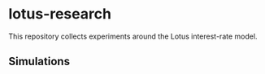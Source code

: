 # lotus-research

This repository collects experiments around the Lotus interest-rate model.

## Simulations


